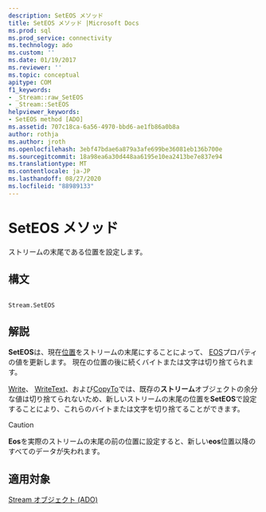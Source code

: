 ```yaml
---
description: SetEOS メソッド
title: SetEOS メソッド |Microsoft Docs
ms.prod: sql
ms.prod_service: connectivity
ms.technology: ado
ms.custom: ''
ms.date: 01/19/2017
ms.reviewer: ''
ms.topic: conceptual
apitype: COM
f1_keywords:
- _Stream::raw_SetEOS
- _Stream::SetEOS
helpviewer_keywords:
- SetEOS method [ADO]
ms.assetid: 707c18ca-6a56-4970-bbd6-ae1fb86a0b8a
author: rothja
ms.author: jroth
ms.openlocfilehash: 3ebf47bdae6a879a3afe699be36081eb136b700e
ms.sourcegitcommit: 18a98ea6a30d448aa6195e10ea2413be7e837e94
ms.translationtype: MT
ms.contentlocale: ja-JP
ms.lasthandoff: 08/27/2020
ms.locfileid: "88989133"
---
```

# <a name="seteos-method"></a>SetEOS メソッド
ストリームの末尾である位置を設定します。  
  
## <a name="syntax"></a>構文  
  
```  
  
Stream.SetEOS  
```  
  
## <a name="remarks"></a>解説  
 **SetEOS**は、現在[位置](./position-property-ado.md)をストリームの末尾にすることによって、 [EOS](./eos-property.md)プロパティの値を更新します。 現在の位置の後に続くバイトまたは文字は切り捨てられます。  
  
 [Write](./write-method.md)、 [WriteText](./writetext-method.md)、および[CopyTo](./copyto-method-ado.md)では、既存の**ストリーム**オブジェクトの余分な値は切り捨てられないため、新しいストリームの末尾の位置を**SetEOS**で設定することにより、これらのバイトまたは文字を切り捨てることができます。  
  
> [!CAUTION]
>  **Eos**を実際のストリームの末尾の前の位置に設定すると、新しい**eos**位置以降のすべてのデータが失われます。  
  
## <a name="applies-to"></a>適用対象  
 [Stream オブジェクト (ADO)](./stream-object-ado.md)